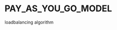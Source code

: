 # PAY_AS_YOU_GO_MODEL
loadbalancing algorithm
<!--![image_2024-02-22_17-29-34](https://github.com/Kitturoy/PAY_AS_YOU_GO_MODEL/assets/115938624/84b8b254-edab-48e2-a250-d2812b1a0ce8)-->

